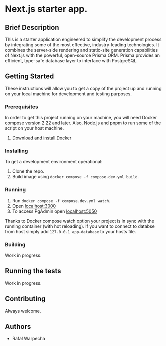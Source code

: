 # Next.js starter app.

## Brief Description
This is a starter application engineered to simplify the development process by integrating some of the most effective, industry-leading technologies. It combines the server-side rendering and static-site generation capabilities of Next.js with the powerful, open-source Prisma ORM. Prisma provides an efficient, type-safe database layer to interface with PostgreSQL. 

## Getting Started
These instructions will allow you to get a copy of the project up and running on your local machine for development and testing purposes.

### Prerequisites

In order to get this project running on your machine, you will need Docker compose version 2.22 and later. Also, Node.js and pnpm to run some of the script on your host machine.

1. [Download and install Docker](https://www.docker.com/)

### Installing

To get a development environment operational:

1. Clone the repo.
2. Build image using `docker compose -f compose.dev.yml build`.

### Running

1. Run `docker compose -f compose.dev.yml watch`.
2. Open [localhost:3000](http://localhost:3000/)
3. To access PgAdmin open [localhost:5050](http://localhost:5050/)

Thanks to Docker compose watch option your project is in sync with the running container (with hot reloading).
If you want to connect to databse from host simply add `127.0.0.1 app-database` to your hosts file.

### Building

Work in progress.

## Running the tests

Work in progress.

## Contributing

Always welcome.

## Authors

- Rafał Warpecha
